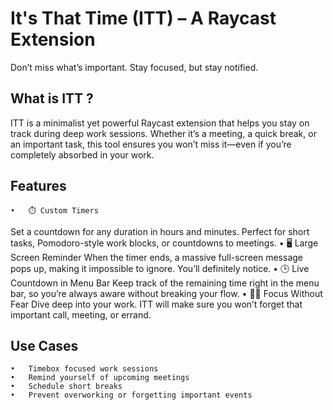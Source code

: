 # It's That Time (ITT) – A Raycast Extension

Don’t miss what’s important. Stay focused, but stay notified.

## What is ITT ?

ITT is a minimalist yet powerful Raycast extension that helps you stay on track during deep work sessions. Whether it’s a meeting, a quick break, or an important task, this tool ensures you won’t miss it—even if you’re completely absorbed in your work.

## Features
	•	⏱️ Custom Timers
Set a countdown for any duration in hours and minutes. Perfect for short tasks, Pomodoro-style work blocks, or countdowns to meetings.
	•	🖥️ Large Screen Reminder
When the timer ends, a massive full-screen message pops up, making it impossible to ignore. You’ll definitely notice.
	•	🕒 Live Countdown in Menu Bar
Keep track of the remaining time right in the menu bar, so you’re always aware without breaking your flow.
	•	🧘‍♂️ Focus Without Fear
Dive deep into your work. ITT will make sure you won’t forget that important call, meeting, or errand.

## Use Cases
	•	Timebox focused work sessions
	•	Remind yourself of upcoming meetings
	•	Schedule short breaks
	•	Prevent overworking or forgetting important events